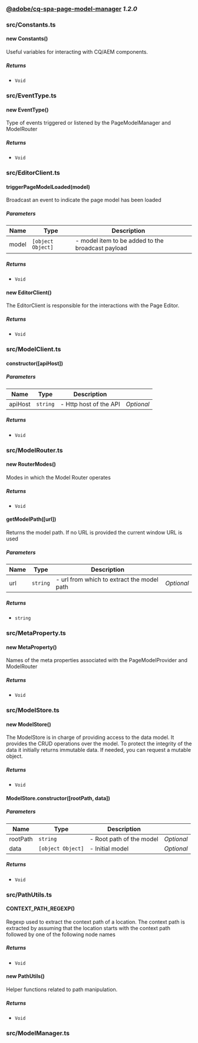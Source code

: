 
### [@adobe/cq-spa-page-model-manager](https://www.adobe.com/go/aem6_4_docs_spa_en) *1.2.0*



### src/Constants.ts


    
#### new Constants()

Useful variables for interacting with CQ/AEM components.






##### Returns


- `Void`


    


### src/EventType.ts


    
#### new EventType()

Type of events triggered or listened by the PageModelManager and ModelRouter






##### Returns


- `Void`


    


### src/EditorClient.ts


    
#### triggerPageModelLoaded(model)

Broadcast an event to indicate the page model has been loaded




##### Parameters

| Name | Type | Description |  |
| ---- | ---- | ----------- | -------- |
| model | `[object Object]`  | - model item to be added to the broadcast payload | &nbsp; |




##### Returns


- `Void`


    

    
#### new EditorClient()

The EditorClient is responsible for the interactions with the Page Editor.






##### Returns


- `Void`


    


### src/ModelClient.ts


    
#### constructor([apiHost])






##### Parameters

| Name | Type | Description |  |
| ---- | ---- | ----------- | -------- |
| apiHost | `string`  | - Http host of the API | *Optional* |




##### Returns


- `Void`


    


### src/ModelRouter.ts


    
#### new RouterModes()

Modes in which the Model Router operates






##### Returns


- `Void`


    

    
#### getModelPath([url])

Returns the model path. If no URL is provided the current window URL is used




##### Parameters

| Name | Type | Description |  |
| ---- | ---- | ----------- | -------- |
| url | `string`  | - url from which to extract the model path | *Optional* |




##### Returns


- `string`  


    

    

    

    

    

    


### src/MetaProperty.ts


    
#### new MetaProperty()

Names of the meta properties associated with the PageModelProvider and ModelRouter






##### Returns


- `Void`


    


### src/ModelStore.ts


    
#### new ModelStore()

The ModelStore is in charge of providing access to the data model. It provides the CRUD operations over the model.
To protect the integrity of the data it initially returns immutable data. If needed, you can request a mutable object.






##### Returns


- `Void`


    

    
#### ModelStore.constructor([rootPath, data])






##### Parameters

| Name | Type | Description |  |
| ---- | ---- | ----------- | -------- |
| rootPath | `string`  | - Root path of the model | *Optional* |
| data | `[object Object]`  | - Initial model | *Optional* |




##### Returns


- `Void`


    


### src/PathUtils.ts


    
#### CONTEXT_PATH_REGEXP()

Regexp used to extract the context path of a location.
The context path is extracted by assuming that the location starts with the context path followed by one of the following node names






##### Returns


- `Void`


    

    
#### new PathUtils()

Helper functions related to path manipulation.






##### Returns


- `Void`


    


### src/ModelManager.ts


    

    

